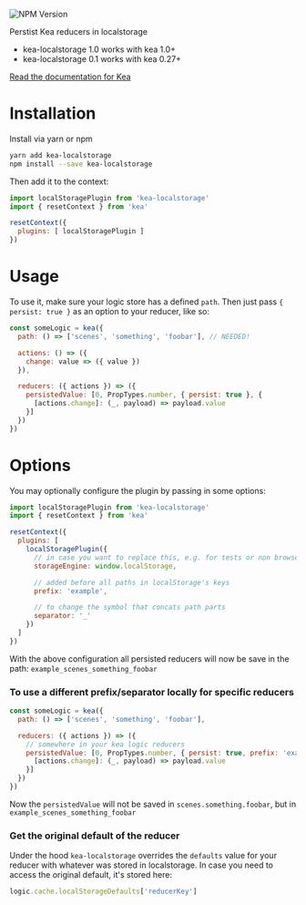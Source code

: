 ![NPM Version](https://img.shields.io/npm/v/kea-thunk.svg)

Perstist Kea reducers in localstorage

* kea-localstorage 1.0 works with kea 1.0+
* kea-localstorage 0.1 works with kea 0.27+

[Read the documentation for Kea](https://kea.js.org/)

# Installation

Install via yarn or npm

```sh
yarn add kea-localstorage
npm install --save kea-localstorage
```

Then add it to the context:

```js
import localStoragePlugin from 'kea-localstorage'
import { resetContext } from 'kea'

resetContext({
  plugins: [ localStoragePlugin ]
})
```

# Usage

To use it, make sure your logic store has a defined `path`. Then just pass `{ persist: true }` as an option to your reducer, like so:

```js
const someLogic = kea({
  path: () => ['scenes', 'something', 'foobar'], // NEEDED!

  actions: () => ({
    change: value => ({ value })
  }),

  reducers: ({ actions }) => ({
    persistedValue: [0, PropTypes.number, { persist: true }, {
      [actions.change]: (_, payload) => payload.value
    }]
  })
})
```

# Options

You may optionally configure the plugin by passing in some options:

```js
import localStoragePlugin from 'kea-localstorage'
import { resetContext } from 'kea'

resetContext({
  plugins: [
    localStoragePlugin({
      // in case you want to replace this, e.g. for tests or non browser environments
      storageEngine: window.localStorage,

      // added before all paths in localStorage's keys
      prefix: 'example',

      // to change the symbol that concats path parts
      separator: '_'
    })
  ]
})
```

With the above configuration all persisted reducers will now be save in the path: `example_scenes_something_foobar`

### To use a different prefix/separator locally for specific reducers

```js
const someLogic = kea({
  path: () => ['scenes', 'something', 'foobar'],

  reducers: ({ actions }) => ({
    // somewhere in your kea logic reducers
    persistedValue: [0, PropTypes.number, { persist: true, prefix: 'example', separator: '_' }, {
      [actions.change]: (_, payload) => payload.value
    }]
  })
})
```

Now the `persistedValue` will not be saved in `scenes.something.foobar`, but in `example_scenes_something_foobar`

### Get the original default of the reducer

Under the hood `kea-localstorage` overrides the `defaults` value for your reducer with whatever was
stored in localstorage. In case you need to access the original default, it's stored here:

```javascript
logic.cache.localStorageDefaults['reducerKey']
```
